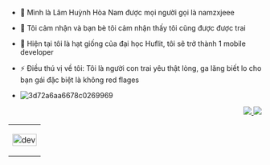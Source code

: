 - 👋 Mình là Lâm Huỳnh Hòa Nam  được mọi người gọi là namzxjeee
- 👀 Tôi cảm nhận và bạn bè tôi cảm nhận thấy tôi cũng được được trai
- 🌱 Hiện tại tôi là hạt giống của đại học Huflit, tôi sẽ trở thành 1 mobile developer
- ⚡ Điều thú vị về tôi: Tôi là người con trai yêu thật lòng, ga lăng biết lo cho bạn gái đặc biệt là không red flages


- ![3d72a6aa6678c0269969](https://github.com/user-attachments/assets/c02da4ab-196a-49e7-80d7-6dd5238a4ac7)

<table style="width:100%;">
  <tr>
    <td>
      <p align="center"> 
        <img src="https://media2.giphy.com/media/v1.Y2lkPTc5MGI3NjExejd4ajVvamlqdjJrdGFjYm9rYmUwNnZiNnZpbzJtcjBldjZsZng5MiZlcD12MV9pbnRlcm5hbF9naWZfYnlfaWQmY3Q9Zw/bGgsc5mWoryfgKBx1u/giphy.webp" alt="dev" width="100%"/>
      </p>
    </td>
  </tr>
    <p align="right">
   <a href="https://www.facebook.com/namzxjee?mibextid=LQQJ4d" alt="Facebook">
    <img src="https://img.icons8.com/fluent/48/000000/facebook-new.png" target="_blank" />
  </a> 
    <a href="https://github.com/namzxjeee" alt="Github">
    <img src="https://img.icons8.com/fluent/48/000000/github.png"/>
  </a> 
  </p>
</table>
